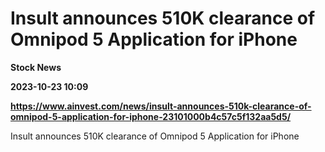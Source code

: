 # Insult announces 510K clearance of Omnipod 5 Application for iPhone
**Stock News**

**2023-10-23 10:09**

**https://www.ainvest.com/news/insult-announces-510k-clearance-of-omnipod-5-application-for-iphone-23101000b4c57c5f132aa5d5/**

Insult announces 510K clearance of Omnipod 5 Application for iPhone